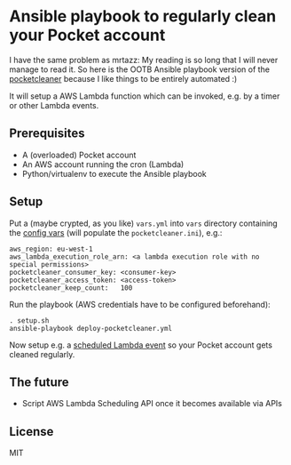 # Ansible playbook to regularly clean your Pocket account

I have the same problem as mrtazz: My reading is so long that I will never
manage to read it. So here is the OOTB Ansible playbook version of the
[pocketcleaner](https://github.com/mrtazz/pocketcleaner) because I like things to be entirely automated :)

It will setup a AWS Lambda function which can be invoked, e.g. by a timer or other Lambda events.

## Prerequisites

 - A (overloaded) Pocket account
 - An AWS account running the cron (Lambda)
 - Python/virtualenv to execute the Ansible playbook

## Setup

Put a (maybe crypted, as you like) `vars.yml` into `vars` directory containing the [config vars](https://github.com/mrtazz/pocketcleaner#configuration) (will populate the `pocketcleaner.ini`), e.g.:

```
aws_region: eu-west-1
aws_lambda_execution_role_arn: <a lambda execution role with no special permissions>
pocketcleaner_consumer_key: <consumer-key>
pocketcleaner_access_token: <access-token>
pocketcleaner_keep_count:   100
```

Run the playbook (AWS credentials have to be configured beforehand):

```
. setup.sh
ansible-playbook deploy-pocketcleaner.yml
```

Now setup e.g. a [scheduled Lambda event](http://docs.aws.amazon.com/lambda/latest/dg/with-scheduled-events.html) so your Pocket account gets cleaned regularly.

## The future

 - Script AWS Lambda Scheduling API once it becomes available via APIs

## License

MIT
